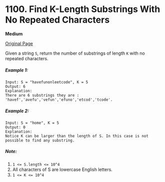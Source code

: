 # 1100. Find K-Length Substrings With No Repeated Characters

**Medium**

[Original Page](https://leetcode.com/problems/find-k-length-substrings-with-no-repeated-characters/)

Given a string `S`, return the number of substrings of length `K` with no repeated characters.

##### Example 1:
```
Input: S = "havefunonleetcode", K = 5
Output: 6
Explanation: 
There are 6 substrings they are : 'havef','avefu','vefun','efuno','etcod','tcode'.
```

##### Example 2: 
```
Input: S = "home", K = 5
Output: 0
Explanation: 
Notice K can be larger than the length of S. In this case is not possible to find any substring.
```

##### Note:
1. `1 <= S.length <= 10^4`
2. All characters of S are lowercase English letters.
3. `1 <= K <= 10^4`
